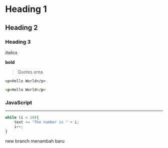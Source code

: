 # Heading 1

## Heading 2

### Heading 3

*italics*

**bold**

> Quotes area


`<p>Hello World</p>`


```html
<p>Hello World</p>
```

### JavaScript
---

```javascript
while (i < 10){
    text += "The number is " + i;
    i++;
}

 ```

 new branch
 menambah baru